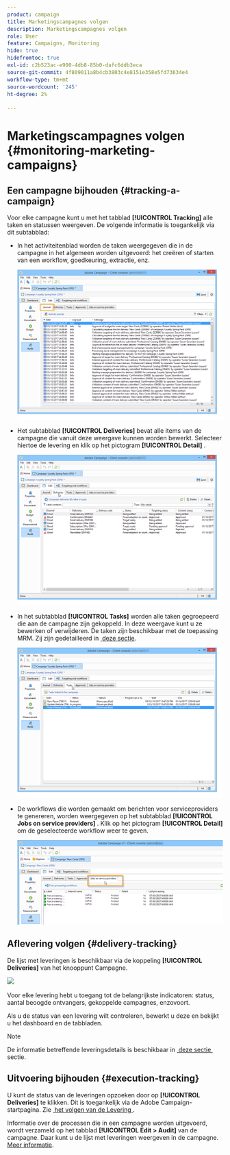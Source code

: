 ```yaml
---
product: campaign
title: Marketingscampagnes volgen
description: Marketingscampagnes volgen
role: User
feature: Campaigns, Monitoring
hide: true
hidefromtoc: true
exl-id: c2b523ac-e900-4db8-85b0-dafc6ddb3eca
source-git-commit: 4f809011a8b4cb3803c4e8151e358e5fd73634e4
workflow-type: tm+mt
source-wordcount: '245'
ht-degree: 2%

---
```


# Marketingscampagnes volgen {#monitoring-marketing-campaigns}

## Een campagne bijhouden {#tracking-a-campaign}

Voor elke campagne kunt u met het tabblad **[!UICONTROL Tracking]** alle taken en statussen weergeven. De volgende informatie is toegankelijk via dit subtabblad:

* In het activiteitenblad worden de taken weergegeven die in de campagne in het algemeen worden uitgevoerd: het creëren of starten van een workflow, goedkeuring, extractie, enz.

  ![](assets/s_ncs_user_op_edit_exe_tab_a.png)

* Het subtabblad **[!UICONTROL Deliveries]** bevat alle items van de campagne die vanuit deze weergave kunnen worden bewerkt. Selecteer hiertoe de levering en klik op het pictogram **[!UICONTROL Detail]** .

  ![](assets/s_ncs_user_op_edit_exe_tab_b.png)

* In het subtabblad **[!UICONTROL Tasks]** worden alle taken gegroepeerd die aan de campagne zijn gekoppeld. In deze weergave kunt u ze bewerken of verwijderen. De taken zijn beschikbaar met de toepassing MRM. Zij zijn gedetailleerd in [&#x200B; deze sectie &#x200B;](../../mrm/using/creating-and-managing-tasks.md).

  ![](assets/s_ncs_user_op_edit_exe_tab_e.png)

* De workflows die worden gemaakt om berichten voor serviceproviders te genereren, worden weergegeven op het subtabblad **[!UICONTROL Jobs on service providers]** . Klik op het pictogram **[!UICONTROL Detail]** om de geselecteerde workflow weer te geven.

  ![](assets/s_ncs_user_op_edit_exe_tab_d.png)

## Aflevering volgen {#delivery-tracking}

De lijst met leveringen is beschikbaar via de koppeling **[!UICONTROL Deliveries]** van het knooppunt Campagne.

![](assets/s_ncs_user_op_del_state_from_homepage.png)

Voor elke levering hebt u toegang tot de belangrijkste indicatoren: status, aantal beoogde ontvangers, gekoppelde campagnes, enzovoort.

Als u de status van een levering wilt controleren, bewerkt u deze en bekijkt u het dashboard en de tabbladen.

>[!NOTE]
>
>De informatie betreffende leveringsdetails is beschikbaar in [&#x200B; deze sectie &#x200B;](../../delivery/using/about-message-tracking.md) sectie.

## Uitvoering bijhouden {#execution-tracking}

U kunt de status van de leveringen opzoeken door op **[!UICONTROL Deliveries]** te klikken. Dit is toegankelijk via de Adobe Campaign-startpagina. Zie [&#x200B; het volgen van de Levering &#x200B;](#delivery-tracking).

Informatie over de processen die in een campagne worden uitgevoerd, wordt verzameld op het tabblad **[!UICONTROL Edit > Audit]** van de campagne. Daar kunt u de lijst met leveringen weergeven in de campagne. [Meer informatie](#tracking-a-campaign).
